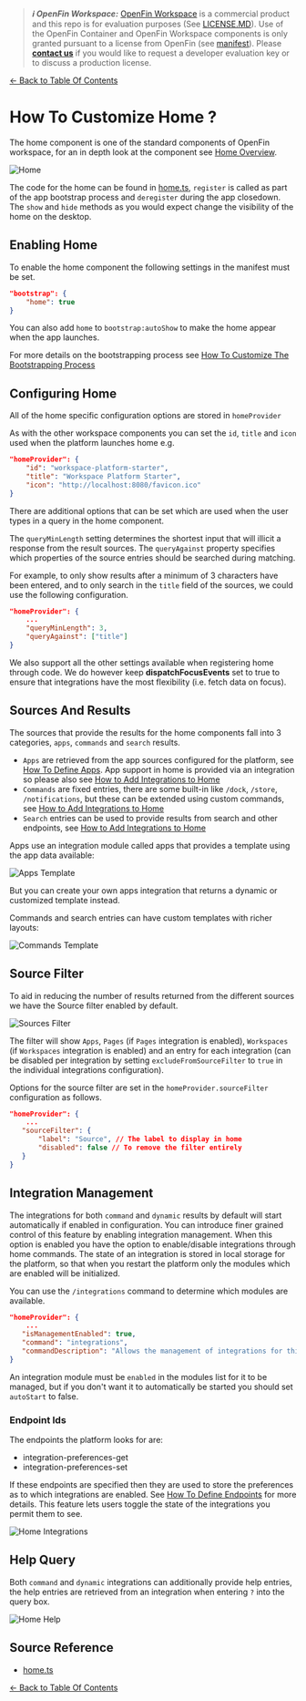> **_:information_source: OpenFin Workspace:_** [OpenFin Workspace](https://www.openfin.co/workspace/) is a commercial product and this repo is for evaluation purposes (See [LICENSE.MD](../LICENSE.MD)). Use of the OpenFin Container and OpenFin Workspace components is only granted pursuant to a license from OpenFin (see [manifest](../public/manifest.fin.json)). Please [**contact us**](https://www.openfin.co/workspace/poc/) if you would like to request a developer evaluation key or to discuss a production license.

[<- Back to Table Of Contents](../README.md)

# How To Customize Home ?

The home component is one of the standard components of OpenFin workspace, for an in depth look at the component see [Home Overview](https://developers.openfin.co/of-docs/docs/cli-providers).

![Home](./assets/home.png)

The code for the home can be found in [home.ts](../client/src/framework/workspace/home.ts), `register` is called as part of the app bootstrap process and `deregister` during the app closedown. The `show` and `hide` methods as you would expect change the visibility of the home on the desktop.

## Enabling Home

To enable the home component the following settings in the manifest must be set.

```json
"bootstrap": {
    "home": true
}
```

You can also add `home` to `bootstrap:autoShow` to make the home appear when the app launches.

For more details on the bootstrapping process see [How To Customize The Bootstrapping Process](./how-to-customize-the-bootstrapping-process.md)

## Configuring Home

All of the home specific configuration options are stored in `homeProvider`

As with the other workspace components you can set the `id`, `title` and `icon` used when the platform launches home e.g.

```json
"homeProvider": {
    "id": "workspace-platform-starter",
    "title": "Workspace Platform Starter",
    "icon": "http://localhost:8080/favicon.ico"
}
```

There are additional options that can be set which are used when the user types in a query in the home component.

The `queryMinLength` setting determines the shortest input that will illicit a response from the result sources. The `queryAgainst` property specifies which properties of the source entries should be searched during matching.

For example, to only show results after a minimum of 3 characters have been entered, and to only search in the `title` field of the sources, we could use the following configuration.

```json
"homeProvider": {
    ...
    "queryMinLength": 3,
    "queryAgainst": ["title"]
}
```

We also support all the other settings available when registering home through code. We do however keep **dispatchFocusEvents** set to true to ensure that integrations have the most flexibility (i.e. fetch data on focus).

## Sources And Results

The sources that provide the results for the home components fall into 3 categories, `apps`, `commands` and `search` results.

- `Apps` are retrieved from the app sources configured for the platform, see [How To Define Apps](./how-to-define-apps.md). App support in home is provided via an integration so please also see [How to Add Integrations to Home](./how-to-add-integrations-to-home.md)
- `Commands` are fixed entries, there are some built-in like `/dock`, `/store`, `/notifications`, but these can be extended using custom commands, see [How to Add Integrations to Home](./how-to-add-integrations-to-home.md)
- `Search` entries can be used to provide results from search and other endpoints, see [How to Add Integrations to Home](./how-to-add-integrations-to-home.md)

Apps use an integration module called apps that provides a template using the app data available:

![Apps Template](./assets/home-apps.png)

But you can create your own apps integration that returns a dynamic or customized template instead.

Commands and search entries can have custom templates with richer layouts:

![Commands Template](./assets/home-commands.png)

## Source Filter

To aid in reducing the number of results returned from the different sources we have the Source filter enabled by default.

![Sources Filter](./assets/home-sources-filter.png)

The filter will show `Apps`, `Pages` (if `Pages` integration is enabled), `Workspaces` (if `Workspaces` integration is enabled) and an entry for each integration (can be disabled per integration by setting `excludeFromSourceFilter` to `true` in the individual integrations configuration).

Options for the source filter are set in the `homeProvider.sourceFilter` configuration as follows.

```json
"homeProvider": {
    ...
   "sourceFilter": {
       "label": "Source", // The label to display in home
       "disabled": false // To remove the filter entirely
   }
}
```

## Integration Management

The integrations for both `command` and `dynamic` results by default will start automatically if enabled in configuration. You can introduce finer grained control of this feature by enabling integration management. When this option is enabled you have the option to enable/disable integrations through home commands. The state of an integration is stored in local storage for the platform, so that when you restart the platform only the modules which are enabled will be initialized.

You can use the `/integrations` command to determine which modules are available.

```json
"homeProvider": {
    ...
   "isManagementEnabled": true,
   "command": "integrations",
   "commandDescription": "Allows the management of integrations for this platform. You can decide whether enabled integrations should be included when a query is entered.",
}
```

An integration module must be `enabled` in the modules list for it to be managed, but if you don't want it to automatically be started you should set `autoStart` to false.

### Endpoint Ids

The endpoints the platform looks for are:

- integration-preferences-get
- integration-preferences-set

If these endpoints are specified then they are used to store the preferences as to which integrations are enabled. See [How To Define Endpoints](./how-to-define-endpoints.md) for more details. This feature lets users toggle the state of the integrations you permit them to see.

![Home Integrations](./assets/home-integrations.png)

## Help Query

Both `command` and `dynamic` integrations can additionally provide help entries, the help entries are retrieved from an integration when entering `?` into the query box.

![Home Help](./assets/home-help.png)

## Source Reference

- [home.ts](../client/src/framework/workspace/home.ts)

[<- Back to Table Of Contents](../README.md)
